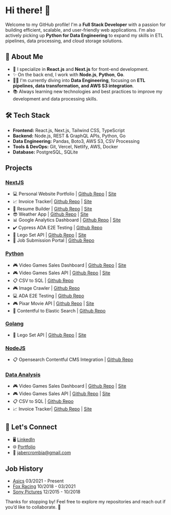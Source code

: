 # Hi there! 👋

Welcome to my GitHub profile! I'm a **Full Stack Developer** with a passion for building efficient, scalable, and user-friendly web applications. I'm also actively picking up **Python for Data Engineering** to expand my skills in ETL pipelines, data processing, and cloud storage solutions.

## 🚀 About Me

- 💯 I specialize in **React.js** and **Next.js** for front-end development.
- ✨ On the back end, I work with **Node.js**, **Python**, **Go**.
- 👩‍💻 I'm currently diving into **Data Engineering**, focusing on **ETL pipelines, data transformation, and AWS S3 integration**.
- 📚 Always learning new technologies and best practices to improve my development and data processing skills.

## 🛠️ Tech Stack

- **Frontend:** React.js, Next.js, Tailwind CSS, TypeScript
- **Backend:** Node.js, REST & GraphQL APIs, Python, Go
- **Data Engineering:** Pandas, Boto3, AWS S3, CSV Processing
- **Tools & DevOps:** Git, Vercel, Netlify, AWS, Docker
- **Database:** PostgreSQL, SQLite

## Projects
### [NextJS](https://github.com/jabercrombia?tab=repositories&q=nextjs&type=&language=&sort=)
- 💻 Personal Website Portfolio | [Github Repo](https://github.com/jabercrombia/jabercrombia-app) | [Site](https://www.jabercrombia.com?utm_source=github&utm_medium=github&utm_campaign=gitub-profile)
- 📈 Invoice Tracker| [Github Repo](https://github.com/jabercrombia/invoice-tracker) | [Site](https://invoice-tracker-tau.vercel.app/)
- 📄 Resume Builder | [Github Repo](https://github.com/jabercrombia/resume-builder) | [Site](https://resume-app-flame.vercel.app/?utm_source=github&utm_medium=internet&utm_campaign=github&utm_id=mywebsite)
- 😎 Weather App | [Github Repo](https://github.com/jabercrombia/weather-nextjs) | [Site](https://weather-nextjs-zeta.vercel.app/?utm_source=github&utm_medium=internet&utm_campaign=github&utm_id=mywebsite)
- 📊 Google Analytics Dashboard | [Github Repo](https://github.com/jabercrombia/google-dashboard-api) | [Site](https://google-dashboard-api.vercel.app/?utm_source=github&utm_medium=internet&utm_campaign=github)
- ✔️ Cypress ADA E2E Testing | [Github Repo](https://github.com/jabercrombia/cypress-ada-testing)
- 👦 Lego Set API | [Github Repo](https://github.com/jabercrombia/go-lego-api) | [Site](https://go-lego-api.vercel.app/?utm_source=github&utm_medium=profile&utm_campaign=github)
- 📄 Job Submission Portal | [Github Repo](https://github.com/jabercrombia/job-submission-portal)
### [Python](https://github.com/jabercrombia?tab=repositories&q=python&type=&language=&sort=)
- 🎮 Video Games Sales Dashboard | [Github Repo](https://github.com/jabercrombia/video-game-sales-api) | [Site](https://video-game-sales-api.vercel.app/)
- 🎮 Video Games Sales API | [Github Repo](https://github.com/jabercrombia/video-game-sales-api) | [Site](https://video-game-sales-api.vercel.app/)
- 📋 CSV to SQL | [Github Repo](https://github.com/jabercrombia/csv-to-sql)
- 🎮 Image Crawler | [Github Repo](https://github.com/jabercrombia/video-game-crawler)
- 💻 ADA E2E Testing | [Github Repo](https://github.com/jabercrombia/ADA-e2e-testing) 
- 🎮 Pixar Movie API | [Github Repo](https://github.com/jabercrombia/Pixar-API) | [Site](https://pixar-api.vercel.app/)
- 📄  Contentful to Elastic Search | [Github Repo](https://github.com/jabercrombia/elastic-search-contentful)

### [Golang](https://github.com/jabercrombia?tab=repositories&q=&type=&language=go&sort=)
- 👦 Lego Set API | [Github Repo](https://github.com/jabercrombia/go-lego-api) | [Site](https://go-lego-api.vercel.app/?utm_source=github&utm_medium=profile&utm_campaign=github)

### [NodeJS](https://github.com/jabercrombia?tab=repositories&q=&type=&language=go&sort=)
- 📋 Opensearch Contentful CMS Integration | [Github Repo](https://github.com/jabercrombia/opensearch-contentful-integration)

### [Data Analysis](https://github.com/jabercrombia?tab=repositories&q=data-analysis&type=&language=&sort=)
- 🎮 Video Games Sales Dashboard | [Github Repo](https://github.com/jabercrombia/video-game-sales-api) | [Site](https://video-game-sales-api.vercel.app/)
- 🎮 Video Games Sales API | [Github Repo](https://github.com/jabercrombia/video-game-sales-api) | [Site](https://video-game-sales-api.vercel.app/)
- 📋 CSV to SQL | [Github Repo](https://github.com/jabercrombia/csv-to-sql)
- 📈 Invoice Tracker| [Github Repo](https://github.com/jabercrombia/invoice-tracker) | [Site](https://invoice-tracker-tau.vercel.app/)

## 👫 Let's Connect

- 🖥 [LinkedIn](https://www.linkedin.com/in/justin-abercrombia/)
- 🌐 [Portfolio](https://www.jabercrombia.com?utm_source=github&utm_medium=github&utm_campaign=gitub-profile)
- 📧 [jabercrombia@gmail.com](mailto:jabercrombia@gmail.com)

## Job History

- [Asics](http://www.asics.com) 03/2021 - Present
- [Fox Racing](http://www.foxracing.com) 10/2018 - 03/2021
- [Sony Pictures](http://www.sonypictures.com) 12/2015 - 10/2018

Thanks for stopping by! Feel free to explore my repositories and reach out if you’d like to collaborate. 🚀

